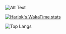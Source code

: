 ![Alt Text](https://media.tenor.com/3Gehha8RO-sAAAAC/goose-dance.gif)

[![Harlok's WakaTime stats](https://github-readme-stats-rose-phi.vercel.app/api/wakatime?username=jxncted)](https://github.com/anuraghazra/github-readme-stats)



![Top Langs](https://github-readme-stats-rose-phi.vercel.app/api/top-langs/?username=jxncted\&layout=compact)
